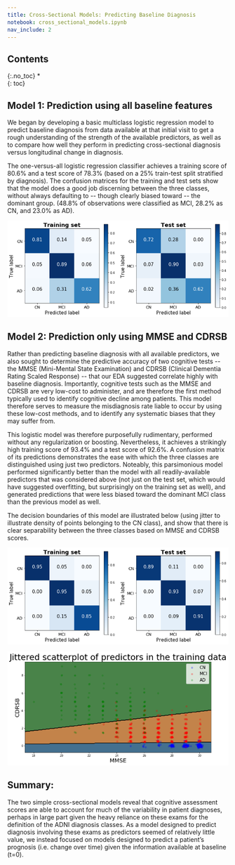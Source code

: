 ```yaml
---
title: Cross-Sectional Models: Predicting Baseline Diagnosis
notebook: cross_sectional_models.ipynb
nav_include: 2
---
```


## Contents
{:.no_toc}
*  
{: toc}


















## Model 1: Prediction using all baseline features

We began by developing a basic multiclass logistic regression model to predict baseline diagnosis from data available at that initial visit to get a rough understanding of the strength of the available predictors, as well as to compare how well they perform in predicting cross-sectional diagnosis versus longitudinal change in diagnosis. 

The one-versus-all logistic regression classifier achieves a training score of 80.6% and a test score of 78.3% (based on a 25% train-test split stratified by diagnosis). The confusion matrices for the training and test sets show that the model does a good job discerning between the three classes, without always defaulting to -- though clearly biased toward -- the dominant group. (48.8% of observations were classified as MCI, 28.2% as CN, and 23.0% as AD).

































![png](cross_sectional_models_files/cross_sectional_models_11_0.png)


## Model 2: Prediction only using MMSE and CDRSB

Rather than predicting baseline diagnosis with all available predictors, we also sought to determine the predictive accuracy of two cognitive tests -- the MMSE (Mini-Mental State Examination) and CDRSB (Clinical Dementia Rating Scaled Response) -- that our EDA suggested correlate highly with baseline diagnosis. Importantly, cognitive tests such as the MMSE and CDRSB are very low-cost to administer, and are therefore the first method typically used to identify cognitive decline among patients. This model therefore serves to measure the misdiagnosis rate liable to occur by using these low-cost methods, and to identify any systematic biases that they may suffer from.

This logistic model was therefore purposefully rudimentary, performed without any regularization or boosting. Nevertheless, it achieves a strikingly high training score of 93.4% and a test score of 92.6%. A confusion matrix of its predictions demonstrates the ease with which the three classes are distinguished using just two predictors. Noteably, this parsimonious model performed significantly better than the model with all readily-available predictors that was considered above (not just on the test set, which would have suggested overfitting, but surprisingly on the training set as well), and generated predictions that were less biased toward the dominant MCI class than the previous model as well. 
 
The decision boundaries of this model are illustrated below (using jitter to illustrate density of points belonging to the CN class), and show that there is clear separability between the three classes based on MMSE and CDRSB scores.

















![png](cross_sectional_models_files/cross_sectional_models_14_0.png)







![png](cross_sectional_models_files/cross_sectional_models_15_0.png)


## Summary:

The two simple cross-sectional models reveal that cognitive assessment scores are able to account for much of the variability in patient diagnoses, perhaps in large part given the heavy reliance on these exams for the definition of the ADNI diagnosis classes. As a model designed to predict diagnosis involving these exams as predictors seemed of relatively little value, we instead focused on models designed to predict a patient’s prognosis (i.e. change over time) given the information available at baseline (t=0).
